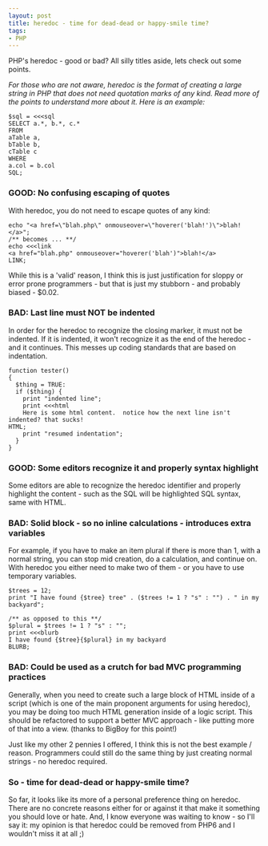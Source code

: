 ```yaml
---
layout: post
title: heredoc - time for dead-dead or happy-smile time?
tags:
- PHP
---
```

PHP's heredoc - good or bad?  All silly titles aside, lets check out some points.

_For those who are not aware, heredoc is the format of creating a large string in PHP that does not need quotation marks of any kind.  Read more of the points to understand more about it.  Here is an example:_

```php?start_inline=1
$sql = <<<sql
SELECT a.*, b.*, c.*
FROM
aTable a,
bTable b,
cTable c
WHERE
a.col = b.col
SQL;
```

### GOOD: No confusing escaping of quotes

With heredoc, you do not need to escape quotes of any kind:

```php?start_inline=1
echo "<a href=\"blah.php\" onmouseover=\"hoverer('blah!')\">blah!</a>";
/** becomes ... **/
echo <<<link
<a href="blah.php" onmouseover="hoverer('blah')">blah!</a>
LINK;
```

While this is a 'valid' reason, I think this is just justification for sloppy or error prone programmers - but that is just my stubborn - and probably biased - $0.02.

### BAD: Last line must NOT be indented

In order for the heredoc to recognize the closing marker, it must not be indented.  If it is indented, it won't recognize it as the end of the heredoc - and it continues.  This messes up coding standards that are based on indentation.

```php?start_inline=1
function tester()
{
  $thing = TRUE:
  if ($thing) {
    print "indented line";
    print <<<html
    Here is some html content.  notice how the next line isn't indented? that sucks!
HTML;
    print "resumed indentation";
  }
}
```

### GOOD: Some editors recognize it and properly syntax highlight

Some editors are able to recognize the heredoc identifier and properly highlight the content - such as the SQL will be highlighted SQL syntax, same with HTML.

### BAD: Solid block - so no inline calculations - introduces extra variables

For example, if you have to make an item plural if there is more than 1, with a normal string, you can stop mid creation, do a calculation, and continue on.  With heredoc you either need to make two of them - or you have to use temporary variables.

```php?start_inline=1
$trees = 12;
print "I have found {$tree} tree" . ($trees != 1 ? "s" : "") . " in my backyard";

/** as opposed to this **/
$plural = $trees != 1 ? "s" : "";
print <<<blurb
I have found {$tree}{$plural} in my backyard
BLURB;
```

### BAD: Could be used as a crutch for bad MVC programming practices

Generally, when you need to create such a large block of HTML inside of a script (which is one of the main proponent arguments for using heredoc), you may be doing too much HTML generation inside of a logic script.  This should be refactored to support a better MVC approach - like putting more of that into a view.  (thanks to BigBoy for this point!)

Just like my other 2 pennies I offered, I think this is not the best example / reason.  Programmers could still do the same thing by just creating normal strings - no heredoc required.

### So - time for dead-dead or happy-smile time?

So far, it looks like its more of a personal preference thing on heredoc.  There are no concrete reasons either for or against it that make it something you should love or hate.  And, I know everyone was waiting to know - so I'll say it: my opinion is that heredoc could be removed from PHP6 and I wouldn't miss it at all ;)